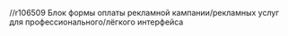 //r106509
Блок формы оплаты рекламной кампании/рекламных услуг для профессионального/лёгкого интерфейса
